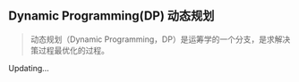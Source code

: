 ## Dynamic Programming(DP) 动态规划

> 动态规划（Dynamic Programming，DP）是运筹学的一个分支，是求解决策过程最优化的过程。

Updating...
